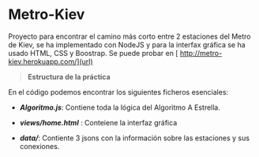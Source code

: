 # Metro-Kiev

Proyecto para encontrar el camino más corto entre 2 estaciones del Metro de Kiev, se ha implementado con NodeJS y para la interfax gráfica se ha usado HTML, CSS y Boostrap. Se puede probar en
[ http://metro-kiev.herokuapp.com/](url)
>**Estructura de la práctica**


En el código podemos encontrar los siguientes ficheros esenciales:


- ***Algoritmo.js***: Contiene toda la lógica del Algoritmo A Estrella.


- ***views/home.html*** : Conteiene la interfaz gráfica


- ***data/***: Contiente 3 jsons con la información sobre las estaciones y sus conexiones.



